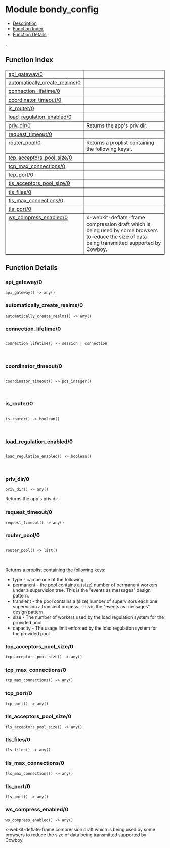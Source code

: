 

# Module bondy_config #
* [Description](#description)
* [Function Index](#index)
* [Function Details](#functions)

.

<a name="index"></a>

## Function Index ##


<table width="100%" border="1" cellspacing="0" cellpadding="2" summary="function index"><tr><td valign="top"><a href="#api_gateway-0">api_gateway/0</a></td><td></td></tr><tr><td valign="top"><a href="#automatically_create_realms-0">automatically_create_realms/0</a></td><td></td></tr><tr><td valign="top"><a href="#connection_lifetime-0">connection_lifetime/0</a></td><td></td></tr><tr><td valign="top"><a href="#coordinator_timeout-0">coordinator_timeout/0</a></td><td></td></tr><tr><td valign="top"><a href="#is_router-0">is_router/0</a></td><td></td></tr><tr><td valign="top"><a href="#load_regulation_enabled-0">load_regulation_enabled/0</a></td><td></td></tr><tr><td valign="top"><a href="#priv_dir-0">priv_dir/0</a></td><td>
Returns the app's priv dir.</td></tr><tr><td valign="top"><a href="#request_timeout-0">request_timeout/0</a></td><td></td></tr><tr><td valign="top"><a href="#router_pool-0">router_pool/0</a></td><td>
Returns a proplist containing the following keys:.</td></tr><tr><td valign="top"><a href="#tcp_acceptors_pool_size-0">tcp_acceptors_pool_size/0</a></td><td></td></tr><tr><td valign="top"><a href="#tcp_max_connections-0">tcp_max_connections/0</a></td><td></td></tr><tr><td valign="top"><a href="#tcp_port-0">tcp_port/0</a></td><td></td></tr><tr><td valign="top"><a href="#tls_acceptors_pool_size-0">tls_acceptors_pool_size/0</a></td><td></td></tr><tr><td valign="top"><a href="#tls_files-0">tls_files/0</a></td><td></td></tr><tr><td valign="top"><a href="#tls_max_connections-0">tls_max_connections/0</a></td><td></td></tr><tr><td valign="top"><a href="#tls_port-0">tls_port/0</a></td><td></td></tr><tr><td valign="top"><a href="#ws_compress_enabled-0">ws_compress_enabled/0</a></td><td>
x-webkit-deflate-frame compression draft which is being used by some
browsers to reduce the size of data being transmitted supported by Cowboy.</td></tr></table>


<a name="functions"></a>

## Function Details ##

<a name="api_gateway-0"></a>

### api_gateway/0 ###

`api_gateway() -> any()`

<a name="automatically_create_realms-0"></a>

### automatically_create_realms/0 ###

`automatically_create_realms() -> any()`

<a name="connection_lifetime-0"></a>

### connection_lifetime/0 ###

<pre><code>
connection_lifetime() -&gt; session | connection
</code></pre>
<br />

<a name="coordinator_timeout-0"></a>

### coordinator_timeout/0 ###

<pre><code>
coordinator_timeout() -&gt; pos_integer()
</code></pre>
<br />

<a name="is_router-0"></a>

### is_router/0 ###

<pre><code>
is_router() -&gt; boolean()
</code></pre>
<br />

<a name="load_regulation_enabled-0"></a>

### load_regulation_enabled/0 ###

<pre><code>
load_regulation_enabled() -&gt; boolean()
</code></pre>
<br />

<a name="priv_dir-0"></a>

### priv_dir/0 ###

`priv_dir() -> any()`

Returns the app's priv dir

<a name="request_timeout-0"></a>

### request_timeout/0 ###

`request_timeout() -> any()`

<a name="router_pool-0"></a>

### router_pool/0 ###

<pre><code>
router_pool() -&gt; list()
</code></pre>
<br />

Returns a proplist containing the following keys:

* type - can be one of the following:
* permanent - the pool contains a (size) number of permanent workers
under a supervision tree. This is the "events as messages" design pattern.
* transient - the pool contains a (size) number of supervisors each one
supervision a transient process. This is the "events as messages" design
pattern.
* size - The number of workers used by the load regulation system
for the provided pool
* capacity - The usage limit enforced by the load regulation system for the provided pool

<a name="tcp_acceptors_pool_size-0"></a>

### tcp_acceptors_pool_size/0 ###

`tcp_acceptors_pool_size() -> any()`

<a name="tcp_max_connections-0"></a>

### tcp_max_connections/0 ###

`tcp_max_connections() -> any()`

<a name="tcp_port-0"></a>

### tcp_port/0 ###

`tcp_port() -> any()`

<a name="tls_acceptors_pool_size-0"></a>

### tls_acceptors_pool_size/0 ###

`tls_acceptors_pool_size() -> any()`

<a name="tls_files-0"></a>

### tls_files/0 ###

`tls_files() -> any()`

<a name="tls_max_connections-0"></a>

### tls_max_connections/0 ###

`tls_max_connections() -> any()`

<a name="tls_port-0"></a>

### tls_port/0 ###

`tls_port() -> any()`

<a name="ws_compress_enabled-0"></a>

### ws_compress_enabled/0 ###

`ws_compress_enabled() -> any()`

x-webkit-deflate-frame compression draft which is being used by some
browsers to reduce the size of data being transmitted supported by Cowboy.

